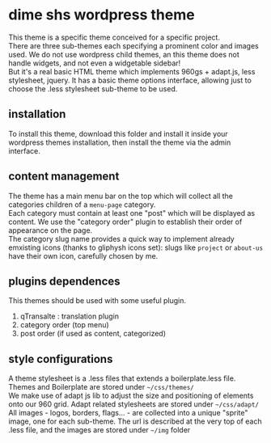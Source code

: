 # dime shs wordpress theme
This theme is a specific theme conceived for a specific project.  
There are three sub-themes each specifying a prominent color and images used. 
We do not use wordpress child themes, an this theme does not handle widgets, and not even a widgetable sidebar!  
But it's a real basic HTML theme which implements 960gs + adapt.js, less stylesheet, jquery.
It has a basic theme options interface, allowing just to choose the .less stylesheet sub-theme to be used.

## installation
To install this theme, download this folder and install it inside your wordpress themes installation, then install the theme via the admin interface.  

## content management
The theme has a main menu bar on the top which will collect all the categories children of a `menu-page` category.  
Each category must contain at least one "post" which will be displayed as content. We use the "category order" plugin to establish their order of appearance on the page.  
The category slug name provides a quick way to implement already emxisting icons (thanks to gliphysh icons set): slugs like `project` or `about-us` have their own icon, carefully chosen by me.

## plugins dependences
This themes should be used with some useful plugin.
1.	qTransalte : translation plugin
2.	category order (top menu)
3.	post order (if used as content, categorized)

## style configurations
A theme stylesheet is a .less files that extends a boilerplate.less file.  
Themes and Boilerplate are stored under `~/css/themes/`  
We make use of adapt js lib to adjust the size and positioning of elements onto our 960 grid.
Adapt related stylesheets are stored under `~/css/adapt/`  
All images - logos, borders, flags… - are collected into a unique "sprite" image, one for each sub-theme. 
The url is described at the very top of each .less file, and the images are stored under `~/img` folder

